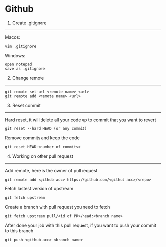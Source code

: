 Github
=================

1. Create .gitignore
------------------------

Macos:

    vim .gitignore

Windows:
  
    open notepad
    save as .gitignore

2. Change remote
----------------------

    git remote set-url <remote name> <url>
    git remote add <remote name> <url>

3. Reset commit 
----------------------

Hard reset, it will delete all your code up to commit that you want to revert
  
    git reset --hard HEAD (or any commit)


Remove commits and keep the code

    git reset HEAD~<number of commits>

4. Working on other pull request
-------------------------------------

Add remote, <github acc> here is the owner of pull request 

    git remote add <github acc> https://github.com/<github acc>/<repo>

Fetch lastest version of upstream

    git fetch upstream

Create a branch with pull request you need to fetch

    git fetch upstream pull/<id of PR>/head:<branch name>

After done your job with this pull request, if you want to push your commit to this branch

    git push <github acc> <branch name>
